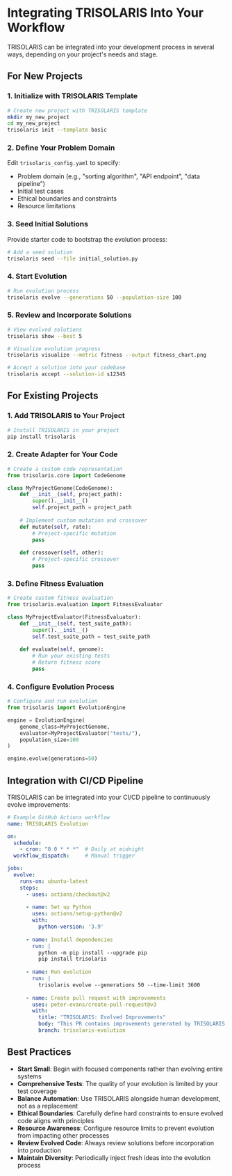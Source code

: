 # Integrating TRISOLARIS Into Your Workflow

TRISOLARIS can be integrated into your development process in several ways, depending on your project's needs and stage.

## For New Projects

### 1. Initialize with TRISOLARIS Template

```bash
# Create new project with TRISOLARIS template
mkdir my_new_project
cd my_new_project
trisolaris init --template basic
```

### 2. Define Your Problem Domain

Edit `trisolaris_config.yaml` to specify:

- Problem domain (e.g., "sorting algorithm", "API endpoint", "data pipeline")
- Initial test cases
- Ethical boundaries and constraints
- Resource limitations

### 3. Seed Initial Solutions

Provide starter code to bootstrap the evolution process:

```bash
# Add a seed solution
trisolaris seed --file initial_solution.py
```

### 4. Start Evolution

```bash
# Run evolution process
trisolaris evolve --generations 50 --population-size 100
```

### 5. Review and Incorporate Solutions

```bash
# View evolved solutions
trisolaris show --best 5

# Visualize evolution progress
trisolaris visualize --metric fitness --output fitness_chart.png

# Accept a solution into your codebase
trisolaris accept --solution-id s12345
```

## For Existing Projects

### 1. Add TRISOLARIS to Your Project

```bash
# Install TRISOLARIS in your project
pip install trisolaris
```

### 2. Create Adapter for Your Code

```python
# Create a custom code representation
from trisolaris.core import CodeGenome

class MyProjectGenome(CodeGenome):
    def __init__(self, project_path):
        super().__init__()
        self.project_path = project_path
        
    # Implement custom mutation and crossover
    def mutate(self, rate):
        # Project-specific mutation
        pass
        
    def crossover(self, other):
        # Project-specific crossover
        pass
```

### 3. Define Fitness Evaluation

```python
# Create custom fitness evaluation
from trisolaris.evaluation import FitnessEvaluator

class MyProjectEvaluator(FitnessEvaluator):
    def __init__(self, test_suite_path):
        super().__init__()
        self.test_suite_path = test_suite_path
        
    def evaluate(self, genome):
        # Run your existing tests
        # Return fitness score
        pass
```

### 4. Configure Evolution Process

```python
# Configure and run evolution
from trisolaris import EvolutionEngine

engine = EvolutionEngine(
    genome_class=MyProjectGenome,
    evaluator=MyProjectEvaluator("tests/"),
    population_size=100
)

engine.evolve(generations=50)
```

## Integration with CI/CD Pipeline

TRISOLARIS can be integrated into your CI/CD pipeline to continuously evolve improvements:

```yaml
# Example GitHub Actions workflow
name: TRISOLARIS Evolution

on:
  schedule:
    - cron: "0 0 * * *"  # Daily at midnight
  workflow_dispatch:     # Manual trigger

jobs:
  evolve:
    runs-on: ubuntu-latest
    steps:
      - uses: actions/checkout@v2
      
      - name: Set up Python
        uses: actions/setup-python@v2
        with:
          python-version: '3.9'
          
      - name: Install dependencies
        run: |
          python -m pip install --upgrade pip
          pip install trisolaris
          
      - name: Run evolution
        run: |
          trisolaris evolve --generations 50 --time-limit 3600
          
      - name: Create pull request with improvements
        uses: peter-evans/create-pull-request@v3
        with:
          title: "TRISOLARIS: Evolved Improvements"
          body: "This PR contains improvements generated by TRISOLARIS evolution."
          branch: trisolaris-evolution
```

## Best Practices

- **Start Small**: Begin with focused components rather than evolving entire systems
- **Comprehensive Tests**: The quality of your evolution is limited by your test coverage
- **Balance Automation**: Use TRISOLARIS alongside human development, not as a replacement
- **Ethical Boundaries**: Carefully define hard constraints to ensure evolved code aligns with principles
- **Resource Awareness**: Configure resource limits to prevent evolution from impacting other processes
- **Review Evolved Code**: Always review solutions before incorporation into production
- **Maintain Diversity**: Periodically inject fresh ideas into the evolution process 